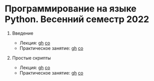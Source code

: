 # Программирование на языке Python. Весенний семестр 2022

1. Введение

    * Лекция:
    [gh](https://github.com/true-grue/kispython/blob/main/lect1.ipynb)
    [co](https://colab.research.google.com/github/true-grue/kispython/blob/main/lect1.ipynb)
    * Практическое занятие:
    [gh](https://github.com/true-grue/kispython/blob/main/pract1.ipynb)
    [co](https://colab.research.google.com/github/true-grue/kispython/blob/main/pract1.ipynb)

1. Простые скрипты

    * Лекция:
    [gh](https://github.com/true-grue/kispython/blob/main/lect2.ipynb)
    [co](https://colab.research.google.com/github/true-grue/kispython/blob/main/lect2.ipynb)
    * Практическое занятие:
    [gh](https://github.com/true-grue/kispython/blob/main/pract2.ipynb)
    [co](https://colab.research.google.com/github/true-grue/kispython/blob/main/pract2.ipynb)
